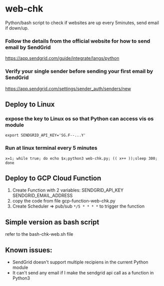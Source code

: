 # web-chk
Python/bash script to check if websites are up every 5minutes, send email if down/up.

### Follow the details from the official website for how to send email by SendGrid
https://app.sendgrid.com/guide/integrate/langs/python

### Verify your single sender before sending your first email by SendGrid
https://app.sendgrid.com/settings/sender_auth/senders/new

## Deploy to Linux
### expose the key to Linux os so that Python can access vis os module
```
export SENDGRID_API_KEY='SG.F--...Y'
```
### Run at linux terminal every 5 minutes
```
x=1; while true; do echo $x;python3 web-chk.py; (( x++ ));sleep 300; done
```

## Deploy to GCP Cloud Function
1. Create Function with 2 variables: SENDGRID_API_KEY SENDGRID_EMAIL_ADDRESS
2. copy the code from file gcp-function-web-chk.py
3. Create Scheduler => pub/sub `*/5 * * * *` to trigger the function

## Simple version as bash script
refer to the bash-chk-web.sh file

## Known issues:
* SendGrid doesn't support multiple recipiens in the current Python module
* It can't send any email if I make the sendgrid api call as a function in Python3
